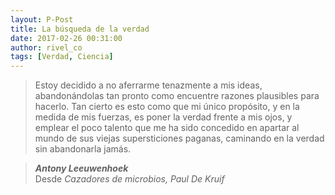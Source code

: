 ```yaml
---
layout: P-Post
title: La búsqueda de la verdad
date: 2017-02-26 00:31:00
author: rivel_co
tags: [Verdad, Ciencia]
---
```


> Estoy decidido a no aferrarme tenazmente a mis ideas, abandonándolas tan pronto como encuentre razones plausibles para hacerlo. Tan cierto es esto como que mi único propósito, y en la medida de mis fuerzas, es poner la verdad frente a mis ojos, y emplear el poco talento que me ha sido concedido en apartar al mundo de sus viejas supersticiones paganas, caminando en la verdad sin abandonarla jamás.

> ***Antony Leeuwenhoek*** <br>
> Desde *Cazadores de microbios, Paul De Kruif*
